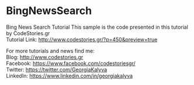 # BingNewsSearch
Bing News Search Tutorial
This sample is the code presented in this tutorial by CodeStories.gr  
Tutorial Link: http://www.codestories.gr/?p=450&preview=true  
  
For more tutorials and news find me:   
Blog: http://www.codestories.gr  
Facebook: https://www.facebook.com/codestoriesgr/  
Twitter: https://twitter.com/GeorgiaKalyva  
LinkedIn: https://www.linkedin.com/in/georgiakalyva  
